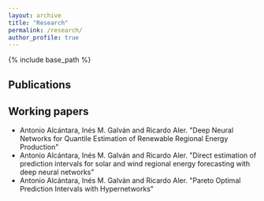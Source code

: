 ```yaml
---
layout: archive
title: "Research"
permalink: /research/
author_profile: true
---
```


{% include base_path %}

## Publications

## Working papers

 * Antonio Alcántara, Inés M. Galván and Ricardo Aler. "Deep Neural Networks for Quantile Estimation of Renewable Regional Energy Production"
 * Antonio Alcántara, Inés M. Galván and Ricardo Aler. "Direct estimation of prediction intervals for solar and wind regional energy forecasting with deep neural networks"
 * Antonio Alcántara, Inés M. Galván and Ricardo Aler. "Pareto Optimal Prediction Intervals with Hypernetworks"
